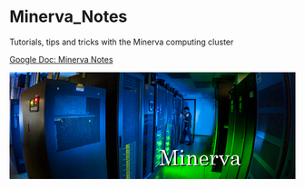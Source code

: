 # Minerva_Notes
Tutorials, tips and tricks with the Minerva computing cluster


[Google Doc: Minerva Notes](https://docs.google.com/document/d/1Lr9bClSWAfnysLtoZkKLC1RM54MAOz5cR4991Astv7g/edit)  
  
  
  
![Minerva](./images/minerva.jpg)